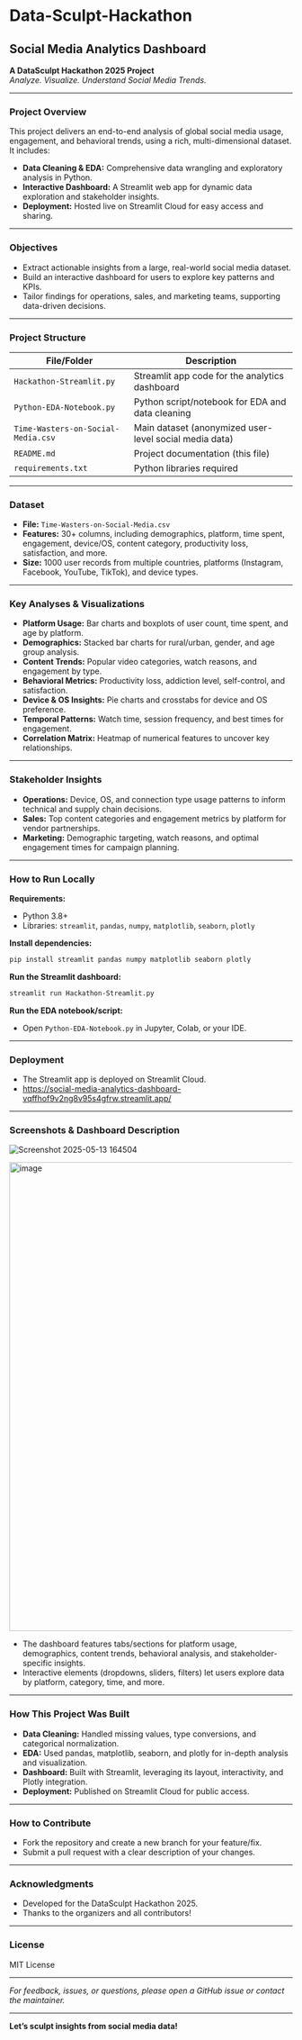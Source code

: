 # Data-Sculpt-Hackathon
## Social Media Analytics Dashboard

**A DataSculpt Hackathon 2025 Project**  
*Analyze. Visualize. Understand Social Media Trends.*

---

### **Project Overview**

This project delivers an end-to-end analysis of global social media usage, engagement, and behavioral trends, using a rich, multi-dimensional dataset. It includes:

- **Data Cleaning & EDA:** Comprehensive data wrangling and exploratory analysis in Python.
- **Interactive Dashboard:** A Streamlit web app for dynamic data exploration and stakeholder insights.
- **Deployment:** Hosted live on Streamlit Cloud for easy access and sharing.

---

### **Objectives**

- Extract actionable insights from a large, real-world social media dataset.
- Build an interactive dashboard for users to explore key patterns and KPIs.
- Tailor findings for operations, sales, and marketing teams, supporting data-driven decisions.

---

### **Project Structure**

| File/Folder                      | Description                                               |
|----------------------------------|-----------------------------------------------------------|
| `Hackathon-Streamlit.py`         | Streamlit app code for the analytics dashboard            |
| `Python-EDA-Notebook.py`         | Python script/notebook for EDA and data cleaning          |
| `Time-Wasters-on-Social-Media.csv` | Main dataset (anonymized user-level social media data)  |
| `README.md`                      | Project documentation (this file)                         |
| `requirements.txt`               | Python libraries required                |

---

### **Dataset**

- **File:** `Time-Wasters-on-Social-Media.csv`
- **Features:** 30+ columns, including demographics, platform, time spent, engagement, device/OS, content category, productivity loss, satisfaction, and more.
- **Size:** 1000 user records from multiple countries, platforms (Instagram, Facebook, YouTube, TikTok), and device types.

---

### **Key Analyses & Visualizations**

- **Platform Usage:** Bar charts and boxplots of user count, time spent, and age by platform.
- **Demographics:** Stacked bar charts for rural/urban, gender, and age group analysis.
- **Content Trends:** Popular video categories, watch reasons, and engagement by type.
- **Behavioral Metrics:** Productivity loss, addiction level, self-control, and satisfaction.
- **Device & OS Insights:** Pie charts and crosstabs for device and OS preference.
- **Temporal Patterns:** Watch time, session frequency, and best times for engagement.
- **Correlation Matrix:** Heatmap of numerical features to uncover key relationships.

---

### **Stakeholder Insights**

- **Operations:** Device, OS, and connection type usage patterns to inform technical and supply chain decisions.
- **Sales:** Top content categories and engagement metrics by platform for vendor partnerships.
- **Marketing:** Demographic targeting, watch reasons, and optimal engagement times for campaign planning.

---

### **How to Run Locally**

**Requirements:**
- Python 3.8+
- Libraries: `streamlit`, `pandas`, `numpy`, `matplotlib`, `seaborn`, `plotly`

**Install dependencies:**
```bash
pip install streamlit pandas numpy matplotlib seaborn plotly
```

**Run the Streamlit dashboard:**
```bash
streamlit run Hackathon-Streamlit.py
```

**Run the EDA notebook/script:**
- Open `Python-EDA-Notebook.py` in Jupyter, Colab, or your IDE.

---

### **Deployment**

- The Streamlit app is deployed on Streamlit Cloud.  
- https://social-media-analytics-dashboard-vqffhof9v2ng8v95s4gfrw.streamlit.app/

---

### **Screenshots & Dashboard Description**
![Screenshot 2025-05-13 164504](https://github.com/user-attachments/assets/baace46b-728f-434f-9ea8-0a1649b96eec)

<img width="833" alt="image" src="https://github.com/user-attachments/assets/8c9846d9-45ec-414b-be72-12e2e43d2f88" />

- The dashboard features tabs/sections for platform usage, demographics, content trends, behavioral analysis, and stakeholder-specific insights.
- Interactive elements (dropdowns, sliders, filters) let users explore data by platform, category, time, and more.

---

### **How This Project Was Built**

- **Data Cleaning:** Handled missing values, type conversions, and categorical normalization.
- **EDA:** Used pandas, matplotlib, seaborn, and plotly for in-depth analysis and visualization.
- **Dashboard:** Built with Streamlit, leveraging its layout, interactivity, and Plotly integration.
- **Deployment:** Published on Streamlit Cloud for public access.

---

### **How to Contribute**

- Fork the repository and create a new branch for your feature/fix.
- Submit a pull request with a clear description of your changes.

---

### **Acknowledgments**

- Developed for the DataSculpt Hackathon 2025.
- Thanks to the organizers and all contributors!

---

### **License**

MIT License

---

*For feedback, issues, or questions, please open a GitHub issue or contact the maintainer.*

---

**Let’s sculpt insights from social media data!**
